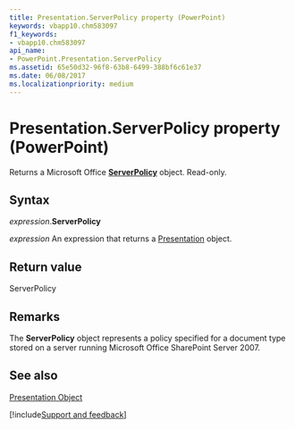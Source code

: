```yaml
---
title: Presentation.ServerPolicy property (PowerPoint)
keywords: vbapp10.chm583097
f1_keywords:
- vbapp10.chm583097
api_name:
- PowerPoint.Presentation.ServerPolicy
ms.assetid: 65e50d32-96f8-63b8-6499-388bf6c61e37
ms.date: 06/08/2017
ms.localizationpriority: medium
---
```



# Presentation.ServerPolicy property (PowerPoint)

Returns a Microsoft Office **[ServerPolicy](Office.ServerPolicy.md)** object. Read-only.


## Syntax

_expression_.**ServerPolicy**

 _expression_ An expression that returns a [Presentation](PowerPoint.Presentation.md) object.


## Return value

ServerPolicy


## Remarks

The **ServerPolicy** object represents a policy specified for a document type stored on a server running Microsoft Office SharePoint Server 2007.


## See also


[Presentation Object](PowerPoint.Presentation.md)

[!include[Support and feedback](~/includes/feedback-boilerplate.md)]